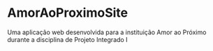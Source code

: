 # AmorAoProximoSite
Uma aplicação web desenvolvida para a instituição Amor ao Próximo durante a disciplina de Projeto Integrado I
